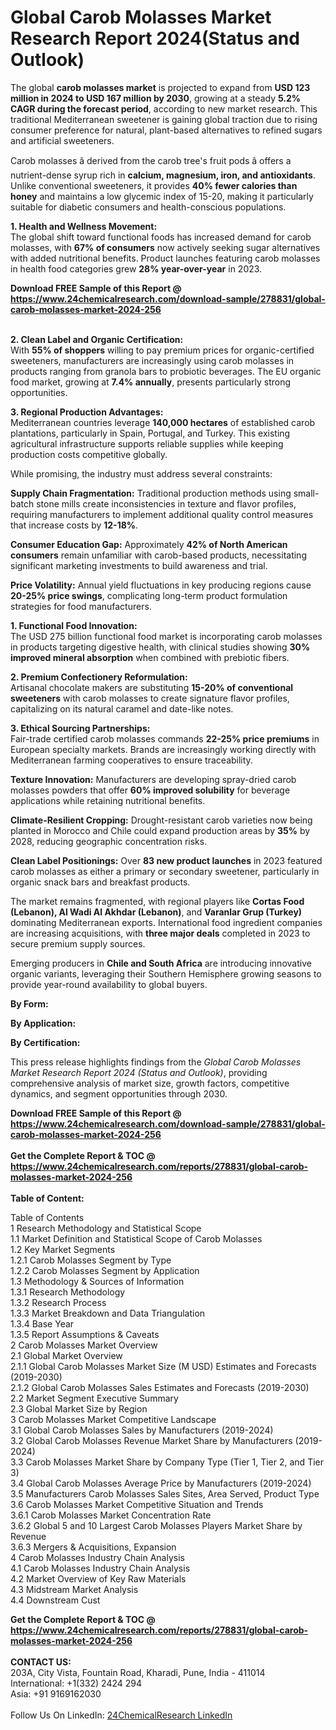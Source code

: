 <h1>Global Carob Molasses Market Research Report 2024(Status and Outlook)</h1><p>The global <strong>carob molasses market</strong> is projected to expand from <strong>USD 123 million in 2024 to USD 167 million by 2030</strong>, growing at a steady <strong>5.2% CAGR during the forecast period</strong>, according to new market research. This traditional Mediterranean sweetener is gaining global traction due to rising consumer preference for natural, plant-based alternatives to refined sugars and artificial sweeteners.</p><p>Carob molasses â derived from the carob tree's fruit pods â offers a nutrient-dense syrup rich in <strong>calcium, magnesium, iron, and antioxidants</strong>. Unlike conventional sweeteners, it provides <strong>40% fewer calories than honey</strong> and maintains a low glycemic index of 15-20, making it particularly suitable for diabetic consumers and health-conscious populations.</p><p><strong>1. Health and Wellness Movement:</strong><br>
The global shift toward functional foods has increased demand for carob molasses, with <strong>67% of consumers</strong> now actively seeking sugar alternatives with added nutritional benefits. Product launches featuring carob molasses in health food categories grew <strong>28% year-over-year</strong> in 2023.</p><div><b>Download FREE Sample of this Report @ 
            <a href="https://www.24chemicalresearch.com/download-sample/278831/global-carob-molasses-market-2024-256">
            https://www.24chemicalresearch.com/download-sample/278831/global-carob-molasses-market-2024-256</a></b></div><br><p><strong>2. Clean Label and Organic Certification:</strong><br>
With <strong>55% of shoppers</strong> willing to pay premium prices for organic-certified sweeteners, manufacturers are increasingly using carob molasses in products ranging from granola bars to probiotic beverages. The EU organic food market, growing at <strong>7.4% annually</strong>, presents particularly strong opportunities.</p><p><strong>3. Regional Production Advantages:</strong><br>
Mediterranean countries leverage <strong>140,000 hectares</strong> of established carob plantations, particularly in Spain, Portugal, and Turkey. This existing agricultural infrastructure supports reliable supplies while keeping production costs competitive globally.</p><p>While promising, the industry must address several constraints:</p><p><strong>Supply Chain Fragmentation:</strong> Traditional production methods using small-batch stone mills create inconsistencies in texture and flavor profiles, requiring manufacturers to implement additional quality control measures that increase costs by <strong>12-18%</strong>.</p><p><strong>Consumer Education Gap:</strong> Approximately <strong>42% of North American consumers</strong> remain unfamiliar with carob-based products, necessitating significant marketing investments to build awareness and trial.</p><p><strong>Price Volatility:</strong> Annual yield fluctuations in key producing regions cause <strong>20-25% price swings</strong>, complicating long-term product formulation strategies for food manufacturers.</p><p><strong>1. Functional Food Innovation:</strong><br>
The USD 275 billion functional food market is incorporating carob molasses in products targeting digestive health, with clinical studies showing <strong>30% improved mineral absorption</strong> when combined with prebiotic fibers.</p><p><strong>2. Premium Confectionery Reformulation:</strong><br>
Artisanal chocolate makers are substituting <strong>15-20% of conventional sweeteners</strong> with carob molasses to create signature flavor profiles, capitalizing on its natural caramel and date-like notes.</p><p><strong>3. Ethical Sourcing Partnerships:</strong><br>
Fair-trade certified carob molasses commands <strong>22-25% price premiums</strong> in European specialty markets. Brands are increasingly working directly with Mediterranean farming cooperatives to ensure traceability.</p><p><strong>Texture Innovation:</strong> Manufacturers are developing spray-dried carob molasses powders that offer <strong>60% improved solubility</strong> for beverage applications while retaining nutritional benefits.</p><p><strong>Climate-Resilient Cropping:</strong> Drought-resistant carob varieties now being planted in Morocco and Chile could expand production areas by <strong>35%</strong> by 2028, reducing geographic concentration risks.</p><p><strong>Clean Label Positionings:</strong> Over <strong>83 new product launches</strong> in 2023 featured carob molasses as either a primary or secondary sweetener, particularly in organic snack bars and breakfast products.</p><p>The market remains fragmented, with regional players like <strong>Cortas Food (Lebanon), Al Wadi Al Akhdar (Lebanon)</strong>, and <strong>Varanlar Grup (Turkey)</strong> dominating Mediterranean exports. International food ingredient companies are increasing acquisitions, with <strong>three major deals</strong> completed in 2023 to secure premium supply sources.</p><p>Emerging producers in <strong>Chile and South Africa</strong> are introducing innovative organic variants, leveraging their Southern Hemisphere growing seasons to provide year-round availability to global buyers.</p><p><strong>By Form:</strong></p><p><strong>By Application:</strong></p><p><strong>By Certification:</strong></p><p>This press release highlights findings from the <em>Global Carob Molasses Market Research Report 2024 (Status and Outlook)</em>, providing comprehensive analysis of market size, growth factors, competitive dynamics, and segment opportunities through 2030.</p><div><b>Download FREE Sample of this Report @ 
            <a href="https://www.24chemicalresearch.com/download-sample/278831/global-carob-molasses-market-2024-256">
            https://www.24chemicalresearch.com/download-sample/278831/global-carob-molasses-market-2024-256</a></b></div><br><div><b>Get the Complete Report & TOC @ 
            <a href="https://www.24chemicalresearch.com/reports/278831/global-carob-molasses-market-2024-256">
            https://www.24chemicalresearch.com/reports/278831/global-carob-molasses-market-2024-256</a></b></div><br>
            <b>Table of Content:</b><p>Table of Contents<br />
1 Research Methodology and Statistical Scope<br />
1.1 Market Definition and Statistical Scope of Carob Molasses<br />
1.2 Key Market Segments<br />
1.2.1 Carob Molasses Segment by Type<br />
1.2.2 Carob Molasses Segment by Application<br />
1.3 Methodology & Sources of Information<br />
1.3.1 Research Methodology<br />
1.3.2 Research Process<br />
1.3.3 Market Breakdown and Data Triangulation<br />
1.3.4 Base Year<br />
1.3.5 Report Assumptions & Caveats<br />
2 Carob Molasses Market Overview<br />
2.1 Global Market Overview<br />
2.1.1 Global Carob Molasses Market Size (M USD) Estimates and Forecasts (2019-2030)<br />
2.1.2 Global Carob Molasses Sales Estimates and Forecasts (2019-2030)<br />
2.2 Market Segment Executive Summary<br />
2.3 Global Market Size by Region<br />
3 Carob Molasses Market Competitive Landscape<br />
3.1 Global Carob Molasses Sales by Manufacturers (2019-2024)<br />
3.2 Global Carob Molasses Revenue Market Share by Manufacturers (2019-2024)<br />
3.3 Carob Molasses Market Share by Company Type (Tier 1, Tier 2, and Tier 3)<br />
3.4 Global Carob Molasses Average Price by Manufacturers (2019-2024)<br />
3.5 Manufacturers Carob Molasses Sales Sites, Area Served, Product Type<br />
3.6 Carob Molasses Market Competitive Situation and Trends<br />
3.6.1 Carob Molasses Market Concentration Rate<br />
3.6.2 Global 5 and 10 Largest Carob Molasses Players Market Share by Revenue<br />
3.6.3 Mergers & Acquisitions, Expansion<br />
4 Carob Molasses Industry Chain Analysis<br />
4.1 Carob Molasses Industry Chain Analysis<br />
4.2 Market Overview of Key Raw Materials<br />
4.3 Midstream Market Analysis<br />
4.4 Downstream Cust</p><div><b>Get the Complete Report & TOC @ 
            <a href="https://www.24chemicalresearch.com/reports/278831/global-carob-molasses-market-2024-256">
            https://www.24chemicalresearch.com/reports/278831/global-carob-molasses-market-2024-256</a></b></div><br><b>CONTACT US:</b><br>
            203A, City Vista, Fountain Road, Kharadi, Pune, India - 411014<br>
            International: +1(332) 2424 294<br>
            Asia: +91 9169162030 <br><br>
            Follow Us On LinkedIn: <a href="https://www.linkedin.com/company/24chemicalresearch/">24ChemicalResearch LinkedIn</a>